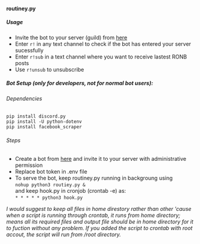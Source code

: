 #### routiney.py

##### Usage
- Invite the bot to your server (guild) from [here](https://discord.com/api/oauth2/authorize?client_id=786534057437691914&permissions=8&scope=bot)
- Enter `r!` in any text channel to check if the bot has entered your server sucessfully
- Enter `r!sub` in a text channel where you want to receive lastest RONB posts
- Use `r!unsub` to unsubscribe

##### Bot Setup (only for developers, not for normal bot users):

###### Dependencies
```pip install discord.py```<br>
```pip install -U python-dotenv``` <br>
```pip install facebook_scraper```<br>

###### Steps
- Create a bot from [here](https://discord.com/developers/applications/) and invite it to your server with administrative permission 
- Replace bot token in .env file
- To serve the bot, keep routiney.py running in backgroung using<br>
```nohup python3 routiey.py &``` <br>
and keep hook.py in cronjob (crontab -e) as: <br>
```* * * * * python3 hook.py```

_I would suggest to keep all files in home direstory rather than other 'cause when a script is running through crontab, it runs from home directory; means all its required files and output file should be in home directory for it to fuction without any problem. If you added the script to crontab with root accout, the script will run from /root directory._
